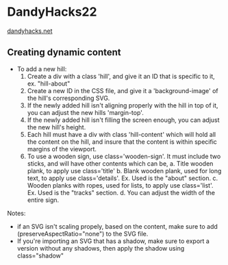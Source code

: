 # DandyHacks22

[dandyhacks.net](https://dandyhacks.net/)

## Creating dynamic content

- To add a new hill:
  1. Create a div with a class 'hill', and give it an ID that is specific to it, ex. "hill-about"
  2. Create a new ID in the CSS file, and give it a 'background-image' of the hill's corresponding SVG.
  3. If the newly added hill isn't aligning properly with the hill in top of it, you can adjust the new hills 'margin-top'.
  4. If the newly added hill isn't filling the screen enough, you can adjust the new hill's height.
  5. Each hill must have a div with class 'hill-content' which will hold all the content on the hill, and insure that the content is within specific margins of the viewport.
  6. To use a wooden sign, use class='wooden-sign'. It must include two sticks, and will have other contents which can be,
     a. Title wooden plank, to apply use class='title'
     b. Blank wooden plank, used for long text, to apply use class='details'. Ex. Used is the "about" section.
     c. Wooden planks with ropes, used for lists, to apply use class='list'. Ex. Used is the "tracks" section.
     d. You can adjust the width of the entire sign.

Notes:

- if an SVG isn't scaling propely, based on the content, make sure to add (preserveAspectRatio="none") to the SVG file.
- If you're importing an SVG that has a shadow, make sure to export a version without any shadows, then apply the shadow using class="shadow"
